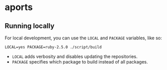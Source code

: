# aports

## Running locally

For local development, you can use the `LOCAL` and `PACKAGE` variables, like so:

`LOCAL=yes PACKAGE=ruby-2.5.0 ./script/build`

* `LOCAL` adds verbosity and disables updating the repositories.
* `PACKAGE` specifies which package to build instead of all packages.
